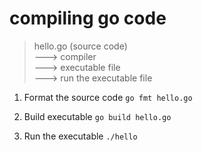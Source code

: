 # compiling go code

>hello.go (source code)  
    ---> compiler  
      ---> executable file  
        ---> run the executable file

1. Format the source code `go fmt hello.go`

2. Build executable `go build hello.go`

3. Run the executable  `./hello`